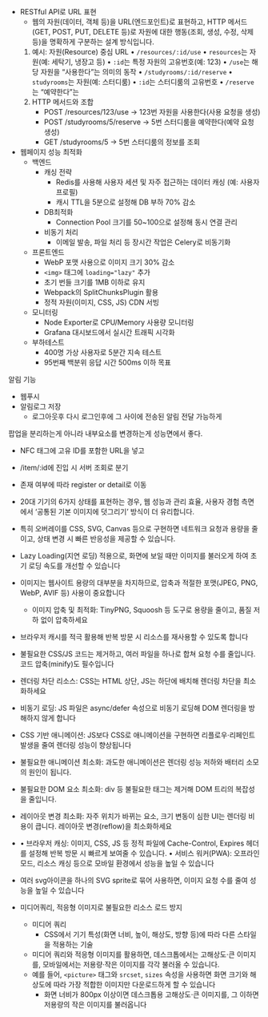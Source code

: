 -  RESTful API로 URL 표현
	- 웹의 자원(데이터, 객체 등)을 URL(엔드포인트)로 표현하고,
	HTTP 메서드(GET, POST, PUT, DELETE 등)로 자원에 대한 행동(조회, 생성, 수정, 삭제 등)을 명확하게 구분하는 설계 방식입니다.
	1. 예시: 자원(Resource) 중심 URL
		•	`/resources/:id/use`
			•	`resources`는 자원(예: 세탁기, 냉장고 등)
			•	`:id`는 특정 자원의 고유번호(예: 123)
			•	`/use`는 해당 자원을 “사용한다”는 의미의 동작
		•	`/studyrooms/:id/reserve`
			•	`studyrooms`는 자원(예: 스터디룸)
			•	`:id`는 스터디룸의 고유번호
			•	`/reserve`는 “예약한다”는 
	2. HTTP 메서드와 조합
		- POST /resources/123/use
			→ 123번 자원을 사용한다(사용 요청을 생성)
		- POST /studyrooms/5/reserve
			→ 5번 스터디룸을 예약한다(예약 요청 생성)
		- GET /studyrooms/5
			→ 5번 스터디룸의 정보를 조회
- 웹페이지 성능 최적화
	- 백엔드
		- 캐싱 전략
			- Redis를 사용해 사용자 세션 및 자주 접근하는 데이터 캐싱 (예: 사용자 프로필)
			- 캐시 TTL을 5분으로 설정해 DB 부하 70% 감소
		- DB최적화
			- Connection Pool 크기를 50~100으로 설정해 동시 연결 관리
		- 비동기 처리
			- 이메일 발송, 파일 처리 등 장시간 작업은 Celery로 비동기화
	- 프론트엔드
		- WebP 포맷 사용으로 이미지 크기 30% 감소
		- `<img>` 태그에 `loading="lazy"` 추가
		- 초기 번들 크기를 1MB 이하로 유지
		- Webpack의 SplitChunksPlugin 활용
		- 정적 자원(이미지, CSS, JS) CDN 서빙
	- 모니터링
		- Node Exporter로 CPU/Memory 사용량 모니터링
		- Grafana 대시보드에서 실시간 트래픽 시각화
	- 부하테스트
		- 400명 가상 사용자로 5분간 지속 테스트
		- 95번째 백분위 응답 시간 500ms 이하 목표



알림 기능
- 웹푸시
- 알림로그 저장
	- 로그아웃후 다시 로그인후에 그 사이에 전송된 알림 전달 가능하게

팝업을 분리하는게 아니라 내부요소를 변경하는게 성능면에서 좋다.



- NFC 태그에 고유 ID를 포함한 URL을 넣고
- /item/:id에 진입 시 서버 조회로 분기
- 존재 여부에 따라 register or detail로 이동

- 20대 기기의 6가지 상태를 표현하는 경우, 웹 성능과 관리 효율, 사용자 경험 측면에서 ‘공통된 기본 이미지에 덧그리기’ 방식이 더 유리합니다.
- 특히 오버레이를 CSS, SVG, Canvas 등으로 구현하면 네트워크 요청과 용량을 줄이고, 상태 변경 시 빠른 반응성을 제공할 수 있습니다.

- Lazy Loading(지연 로딩) 적용으로, 화면에 보일 때만 이미지를 불러오게 하여 초기 로딩 속도를 개선할 수 있습니다
- 이미지는 웹사이트 용량의 대부분을 차지하므로, 압축과 적절한 포맷(JPEG, PNG, WebP, AVIF 등) 사용이 중요합니다
	- 이미지 압축 및 최적화: TinyPNG, Squoosh 등 도구로 용량을 줄이고, 품질 저하 없이 압축하세요
- 브라우저 캐시를 적극 활용해 반복 방문 시 리소스를 재사용할 수 있도록 합니다

- 불필요한 CSS/JS 코드는 제거하고, 여러 파일을 하나로 합쳐 요청 수를 줄입니다. 코드 압축(minify)도 필수입니다
- 렌더링 차단 리소스: CSS는 HTML 상단, JS는 하단에 배치해 렌더링 차단을 최소화하세요
- 비동기 로딩: JS 파일은 async/defer 속성으로 비동기 로딩해 DOM 렌더링을 방해하지 않게 합니다
- CSS 기반 애니메이션: JS보다 CSS로 애니메이션을 구현하면 리플로우·리페인트 발생을 줄여 렌더링 성능이 향상됩니다
- 불필요한 애니메이션 최소화: 과도한 애니메이션은 렌더링 성능 저하와 배터리 소모의 원인이 됩니다.

- 불필요한 DOM 요소 최소화: div 등 불필요한 태그는 제거해 DOM 트리의 복잡성을 줄입니다.
- 레이아웃 변경 최소화: 자주 위치가 바뀌는 요소, 크기 변동이 심한 UI는 렌더링 비용이 큽니다. 레이아웃 변경(reflow)을 최소화하세요

- 	•	브라우저 캐싱: 이미지, CSS, JS 등 정적 파일에 Cache-Control, Expires 헤더를 설정해 반복 방문 시 빠르게 보여줄 수 있습니다.
	•	서비스 워커(PWA): 오프라인 모드, 리소스 캐싱 등으로 모바일 환경에서 성능을 높일 수 있습니다

- 여러 svg아이콘을 하나의 SVG sprite로 묶어 사용하면, 이미지 요청 수를 줄여 성능을 높일 수 있습니다


- 미디어쿼리, 적응형 이미지로 불필요한 리소스 로드 방지
	- 미디어 쿼리
		-  CSS에서 기기 특성(화면 너비, 높이, 해상도, 방향 등)에 따라 다른 스타일을 적용하는 기술
	- 미디어 쿼리와 적응형 이미지를 활용하면, 데스크톱에서는 고해상도·큰 이미지를, 모바일에서는 저용량·작은 이미지를 각각 불러올 수 있습니다.
	- 예를 들어, `<picture>` 태그와 `srcset`, `sizes` 속성을 사용하면 화면 크기와 해상도에 따라 가장 적합한 이미지만 다운로드하게 할 수 있습니다
		- 화면 너비가 800px 이상이면 데스크톱용  고해상도·큰 이미지를, 그 이하면 저용량의 작은 이미지를 불러옵니다